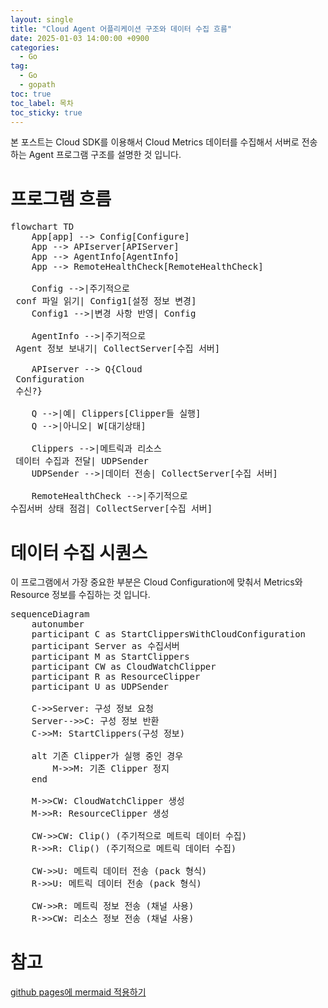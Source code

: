 ```yaml
---
layout: single
title: "Cloud Agent 어플리케이션 구조와 데이터 수집 흐름"
date: 2025-01-03 14:00:00 +0900
categories: 
  - Go
tag: 
  - Go
  - gopath
toc: true
toc_label: 목차
toc_sticky: true
---
```


본 포스트는 Cloud SDK를 이용해서 Cloud Metrics 데이터를 수집해서 서버로 전송하는 Agent 프로그램 구조를 설명한 것 입니다.

# 프로그램 흐름

<pre class="mermaid">
flowchart TD
    App[app] --> Config[Configure]
    App --> APIserver[APIServer]
    App --> AgentInfo[AgentInfo]
    App --> RemoteHealthCheck[RemoteHealthCheck]

    Config -->|주기적으로 <br> conf 파일 읽기| Config1[설정 정보 변경]
    Config1 -->|변경 사항 반영| Config

    AgentInfo -->|주기적으로 <br> Agent 정보 보내기| CollectServer[수집 서버]

    APIserver --> Q{Cloud <br> Configuration <br> 수신?}

    Q -->|예| Clippers[Clipper들 실행]
    Q -->|아니오| W[대기상태]
    
    Clippers -->|메트릭과 리소스 <br> 데이터 수집과 전달| UDPSender
    UDPSender -->|데이터 전송| CollectServer[수집 서버]

    RemoteHealthCheck -->|주기적으로 <br>수집서버 상태 점검| CollectServer[수집 서버]
</pre>

<script type="module">
	import mermaid from 'https://cdn.jsdelivr.net/npm/mermaid@10/dist/mermaid.esm.min.mjs';
	mermaid.initialize({
		startOnLoad: true
	});
</script>

# 데이터 수집 시퀀스

이 프로그램에서 가장 중요한 부분은 Cloud Configuration에 맞춰서 Metrics와 Resource 정보를 수집하는 것 입니다.

<pre class="mermaid">
sequenceDiagram
    autonumber
    participant C as StartClippersWithCloudConfiguration
    participant Server as 수집서버
    participant M as StartClippers
    participant CW as CloudWatchClipper
    participant R as ResourceClipper
    participant U as UDPSender

    C->>Server: 구성 정보 요청
    Server-->>C: 구성 정보 반환
    C->>M: StartClippers(구성 정보)
    
    alt 기존 Clipper가 실행 중인 경우
        M->>M: 기존 Clipper 정지
    end

    M->>CW: CloudWatchClipper 생성
    M->>R: ResourceClipper 생성

    CW->>CW: Clip() (주기적으로 메트릭 데이터 수집)
    R->>R: Clip() (주기적으로 메트릭 데이터 수집)

    CW->>U: 메트릭 데이터 전송 (pack 형식)
    R->>U: 메트릭 데이터 전송 (pack 형식)

    CW->>R: 메트릭 정보 전송 (채널 사용)
    R->>CW: 리소스 정보 전송 (채널 사용)
</pre>

# 참고

[github pages에 mermaid 적용하기](https://akuszyk.com/2023-05-03-yet-another-mermaid-in-github-pages-guide.html)
